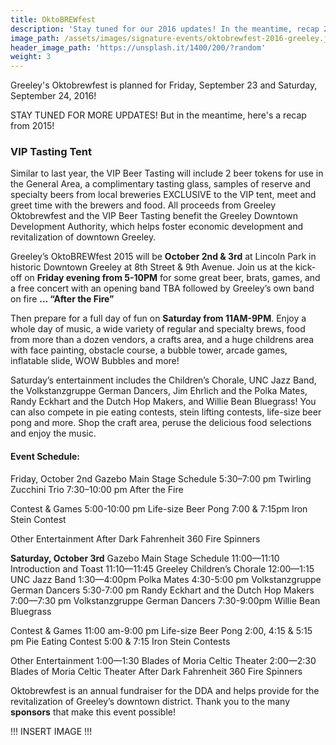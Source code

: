 ```yaml
---
title: OktoBREWfest
description: 'Stay tuned for our 2016 updates! In the meantime, recap 2015 here!'
image_path: /assets/images/signature-events/oktobrewfest-2016-greeley.jpg
header_image_path: 'https://unsplash.it/1400/200/?random'
weight: 3
---
```



Greeley's Oktobrewfest is planned for Friday, September 23 and Saturday, September 24, 2016!&nbsp;

STAY TUNED FOR MORE UPDATES! But in the meantime, here's a recap from 2015!

### VIP Tasting Tent

Similar to last year, the VIP Beer Tasting will include 2 beer tokens for use in the General Area, a complimentary tasting glass, samples of reserve and specialty beers from local breweries EXCLUSIVE to the VIP tent, meet and greet time with the brewers and food. All proceeds from Greeley Oktobrewfest and the VIP Beer Tasting benefit the Greeley Downtown Development Authority, which helps foster economic development and revitalization of downtown Greeley.

Greeley’s OktoBREWfest 2015 will be **October 2nd & 3rd** at Lincoln Park in historic Downtown Greeley at 8th Street & 9th Avenue. Join us at the kick-off on **Friday evening from 5-10PM** for some great beer, brats, games, and a free concert with an opening band TBA followed by Greeley’s own band on fire **… “After the Fire”**

Then prepare for a full day of fun on **Saturday from 11AM-9PM**. Enjoy a whole day of music, a wide variety of regular and specialty brews, food from more than a dozen vendors, a crafts area, and a huge childrens area with face painting, obstacle course, a bubble tower, arcade games, inflatable slide, WOW Bubbles and more!

Saturday’s entertainment includes the Children’s Chorale, UNC Jazz Band, the Volkstanzgruppe German Dancers, Jim Ehrlich and the Polka Mates, Randy Eckhart and the Dutch Hop Makers, and Willie Bean Bluegrass! You can also compete in pie eating contests, stein lifting contests, life-size beer pong and more. Shop the craft area, peruse the delicious food selections and enjoy the music.

#### Event Schedule:

Friday, October 2nd Gazebo Main Stage Schedule 5:30–7:00 pm Twirling Zucchini Trio 7:30–10:00 pm After the Fire

Contest & Games 5:00-10:00 pm Life-size Beer Pong 7:00 & 7:15pm Iron Stein Contest

Other Entertainment After Dark Fahrenheit 360 Fire Spinners

**Saturday, October 3rd** Gazebo Main Stage Schedule 11:00—11:10 Introduction and Toast 11:10—11:45 Greeley Children’s Chorale 12:00—1:15 UNC Jazz Band 1:30—4:00pm Polka Mates 4:30-5:00 pm Volkstanzgruppe German Dancers 5:30-7:00 pm Randy Eckhart and the Dutch Hop Makers 7:00—7:30 pm Volkstanzgruppe German Dancers 7:30-9:00pm Willie Bean Bluegrass

Contest & Games 11:00 am-9:00 pm Life-size Beer Pong 2:00, 4:15 & 5:15 pm Pie Eating Contest 5:00 & 7:15 Iron Stein Contests

Other Entertainment 1:00—1:30 Blades of Moria Celtic Theater 2:00—2:30 Blades of Moria Celtic Theater After Dark Fahrenheit 360 Fire Spinners

Oktobrewfest is an annual fundraiser for the DDA and helps provide for the revitalization of Greeley’s downtown district. Thank you to the many **sponsors** that make this event possible!

!!! INSERT IMAGE !!!